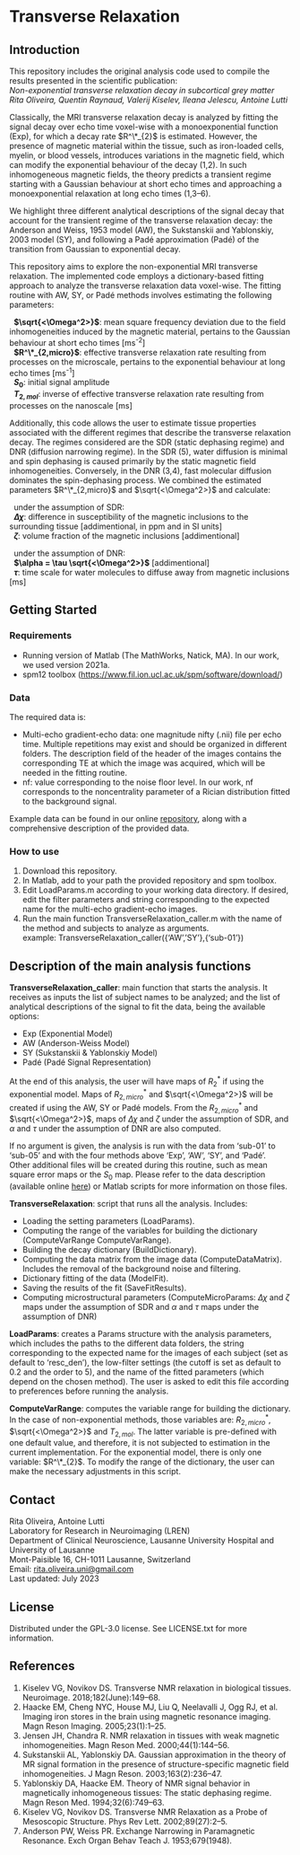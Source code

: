# Transverse Relaxation 

## Introduction

This repository includes the original analysis code used to compile the results presented in the scientific publication:  
*Non-exponential transverse relaxation decay in subcortical grey matter*   
*Rita Oliveira, Quentin Raynaud, Valerij Kiselev, Ileana Jelescu, Antoine Lutti*

Classically, the MRI transverse relaxation decay is analyzed by fitting the signal decay over echo time voxel-wise with a monoexponential function (Exp), for which a decay rate $R^\*_{2}$ is estimated. However, the presence of magnetic material within the tissue, such as iron-loaded cells, myelin, or blood vessels, introduces variations in the magnetic field, which can modify the exponential behaviour of the decay (1,2). In such inhomogeneous magnetic fields, the theory predicts a transient regime starting with a Gaussian behaviour at short echo times and approaching a monoexponential relaxation at long echo times (1,3–6).

We highlight three different analytical descriptions of the signal decay that account for the transient regime of the transverse relaxation decay: the Anderson and Weiss, 1953 model (AW), the Sukstanskii and Yablonskiy, 2003 model (SY), and following a Padé approximation (Padé) of the transition from Gaussian to exponential decay.

This repository aims to explore the non-exponential MRI transverse relaxation. The implemented code employs a dictionary-based fitting approach to analyze the transverse relaxation data voxel-wise. The fitting routine with AW, SY, or Padé methods involves estimating the following parameters:

&nbsp; **$\sqrt{<\Omega^2>}$**: mean square frequency deviation due to the field inhomogeneities induced by the magnetic material, pertains to the Gaussian behaviour at short echo times [ms<sup>-2</sup>]  
&nbsp; **$R^\*_{2,micro}$**: effective transverse relaxation rate resulting from processes on the microscale, pertains to the exponential behaviour at long echo times [ms<sup>-1</sup>]  
&nbsp; **$S_0$**: initial signal amplitude  
&nbsp; **$T_{2,mol}$**: inverse of effective transverse relaxation rate resulting from processes on the nanoscale [ms]  

Additionally, this code allows the user to estimate tissue properties associated with the different regimes that describe the transverse relaxation decay. The regimes considered are the SDR (static dephasing regime) and DNR (diffusion narrowing regime). In the SDR (5), water diffusion is minimal and spin dephasing is caused primarily by the static magnetic field inhomogeneities. Conversely, in the DNR (3,4), fast molecular diffusion dominates the spin-dephasing process. We combined the estimated parameters $R^\*_{2,micro}$ and $\sqrt{<\Omega^2>}$ and calculate:

&nbsp; under the assumption of SDR:  
   &nbsp; **$\Delta\chi$**: difference in susceptibility of the magnetic inclusions to the surrounding tissue [addimentional, in ppm and in SI units]  
   &nbsp; **$\zeta$**: volume fraction of the magnetic inclusions [addimentional]

&nbsp; under the assumption of DNR:  
    &nbsp; **$\alpha = \tau \sqrt{<\Omega^2>}$** [addimentional]  
    &nbsp; **$\tau$**: time scale for water molecules to diffuse away from magnetic inclusions [ms]

 ## Getting Started

 ### Requirements
 
-	Running version of Matlab (The MathWorks, Natick, MA). In our work, we used version 2021a.  
-	spm12 toolbox (https://www.fil.ion.ucl.ac.uk/spm/software/download/) 

### Data

The required data is:  
- Multi-echo gradient-echo data: one magnitude nifty (.nii) file per echo time. Multiple repetitions may exist and should be organized in different folders. The description field of the header of the images contains the corresponding TE at which the image was acquired, which will be needed in the fitting routine.  
- nf: value corresponding to the noise floor level. In our work, nf corresponds to the noncentrality parameter of a Rician distribution fitted to the background signal.  

Example data can be found in our online [repository](https://doi.org/10.5281/zenodo.8338046), along with a comprehensive description of the provided data.  

### How to use

1.	Download this repository.  
2.	In Matlab, add to your path the provided repository and spm toolbox.  
3.	Edit LoadParams.m according to your working data directory. If desired, edit the filter parameters and string corresponding to the expected name for the multi-echo gradient-echo images.  
4.	Run the main function TransverseRelaxation_caller.m with the name of the method and subjects to analyze as arguments.  
	example: TransverseRelaxation_caller({‘AW’,’SY’},{‘sub-01’})

## Description of the main analysis functions

**TransverseRelaxation_caller**: main function that starts the analysis. It receives as inputs the list of subject names to be analyzed; and the list of analytical descriptions of the signal to fit the data, being the available options:  
-	Exp (Exponential Model)  
-	AW (Anderson-Weiss Model)  
-	SY (Sukstanskii & Yablonskiy Model)  
-	Padé (Padé Signal Representation)

At the end of this analysis, the user will have maps of $R^\ast_{2}$ if using the exponential model. Maps of $R^\ast_{2,micro}$ and $\sqrt{<\Omega^2>}$ will be created if using the AW, SY or Padé models. 
From the $R^\ast_{2,micro}$ and $\sqrt{<\Omega^2>}$, maps of $\Delta\chi$ and $\zeta$ under the assumption of SDR, and $\alpha$ and $\tau$ under the assumption of DNR are also computed.  

If no argument is given, the analysis is run with the data from ‘sub-01’ to ‘sub-05’ and with the four methods above ‘Exp’, ‘AW’, ‘SY’, and ‘Padé’.  
Other additional files will be created during this routine, such as mean square error maps or the $S_0$ map. Please refer to the data description (available online [here](https://doi.org/10.5281/zenodo.8338046)) or Matlab scripts for more information on those files.

**TransverseRelaxation**: script that runs all the analysis. Includes:  

  - Loading the setting parameters (LoadParams).
  - Computing the range of the variables for building the dictionary (ComputeVarRange ComputeVarRange).
  - Building the decay dictionary (BuildDictionary).
  - Computing the data matrix from the image data (ComputeDataMatrix). Includes the removal of the background noise and filtering.
  - Dictionary fitting of the data (ModelFit).
  - Saving the results of the fit (SaveFitResults).
  - Computing microstructural parameters (ComputeMicroParams: $\Delta\chi$ and $\zeta$ maps under the assumption of SDR and $\alpha$ and $\tau$ maps under the assumption of DNR)  

**LoadParams**: creates a Params structure with the analysis parameters, which includes the paths to the different data folders, the string corresponding to the expected name for the images of each subject (set as default to ‘resc_den’), the low-filter settings (the cutoff is set as default to 0.2 and the order to 5), and the name of the fitted parameters (which depend on the chosen method). The user is asked to edit this file according to preferences before running the analysis.

**ComputeVarRange**: computes the variable range for building the dictionary. In the case of non-exponential methods, those variables are: $R^\ast_{2,micro}$, $\sqrt{<\Omega^2>}$ and $T_{2,mol}$. The latter variable is pre-defined with one default value, and therefore, it is not subjected to estimation in the current implementation. For the exponential model, there is only one variable: $R^\*_{2}$. To modify the range of the dictionary, the user can make the necessary adjustments in this script.


## Contact

Rita Oliveira, Antoine Lutti    
Laboratory for Research in Neuroimaging (LREN)   
Department of Clinical Neuroscience, Lausanne University Hospital and University of Lausanne   
Mont-Paisible 16, CH-1011 Lausanne, Switzerland   
Email: rita.oliveira.uni@gmail.com   
Last updated: July 2023

## License
Distributed under the GPL-3.0 license. See LICENSE.txt for more information.

## References
1. 	Kiselev VG, Novikov DS. Transverse NMR relaxation in biological tissues. Neuroimage. 2018;182(June):149–68. 
2. 	Haacke EM, Cheng NYC, House MJ, Liu Q, Neelavalli J, Ogg RJ, et al. Imaging iron stores in the brain using magnetic resonance imaging. Magn Reson Imaging. 2005;23(1):1–25.   
3. 	Jensen JH, Chandra R. NMR relaxation in tissues with weak magnetic inhomogeneities. Magn Reson Med. 2000;44(1):144–56.   
4. 	Sukstanskii AL, Yablonskiy DA. Gaussian approximation in the theory of MR signal formation in the presence of structure-specific magnetic field inhomogeneities. J Magn Reson. 2003;163(2):236–47.   
5. 	Yablonskiy DA, Haacke EM. Theory of NMR signal behavior in magnetically inhomogeneous tissues: The static dephasing regime. Magn Reson Med. 1994;32(6):749–63.   
6. 	Kiselev VG, Novikov DS. Transverse NMR Relaxation as a Probe of Mesoscopic Structure. Phys Rev Lett. 2002;89(27):2–5.   
7. 	Anderson PW, Weiss PR. Exchange Narrowing in Paramagnetic Resonance. Exch Organ Behav Teach J. 1953;679(1948).   





